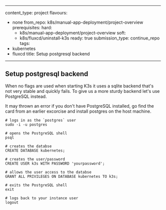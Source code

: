 
---
content_type: project
flavours:
- none
from_repo: k8s/manual-app-deployment/project-overview
prerequisites:
  hard:
  - k8s/manual-app-deployment/project-overview
  soft:
  - k8s/fluxcd/uninstall-k3s
ready: true
submission_type: continue_repo
tags:
- kubernetes
- fluxcd
title: Setup postgresql backend

---

## Setup postgresql backend

When no flags are used when starting K3s it uses a sqlite backend that's not very stable and quickly fails. To give us a more sturdy backend let's use PostgreSQL instead.

It may thrown an error if you don't have PostgreSQL installed, go find the card from an earlier excorcise and install postgres on the host machine.

```
# logs in as the `postgres` user
sudo -i -u postgres

# opens the PostgreSQL shell
psql

# creates the databse
CREATE DATABASE kubernetes;

# creates the user/password
CREATE USER k3s WITH PASSWORD 'yourpassword';

# allows the user access to the databse
GRANT ALL PRIVILEGES ON DATABASE kubernetes TO k3s;

# exits the PostgreSQL shell
exit

# logs back to your instance user
logout
```